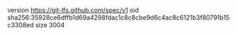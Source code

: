 version https://git-lfs.github.com/spec/v1
oid sha256:35928ce6dffb1d69a4298fdac1c8c8cbe9d6c4ac8c6121b3f80791b15c3308ed
size 3004
